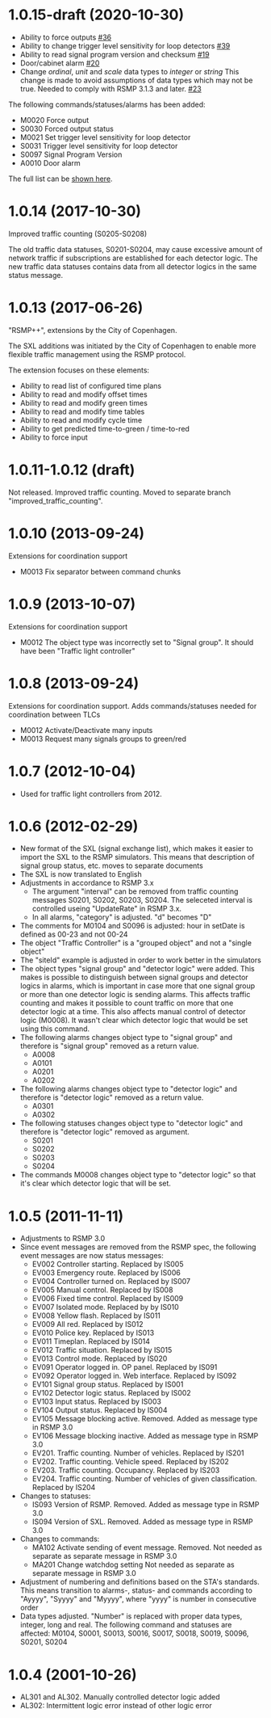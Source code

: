 # 1.0.15-draft (2020-10-30)

- Ability to force outputs [#36](https://github.com/rsmp-nordic/rsmp_sxl_traffic_lights/issues/36)
- Ability to change trigger level sensitivity for loop detectors [#39](https://github.com/rsmp-nordic/rsmp_sxl_traffic_lights/issues/39)
- Ability to read signal program version and checksum [#19](https://github.com/rsmp-nordic/rsmp_sxl_traffic_lights/issues/19)
- Door/cabinet alarm [#20](https://github.com/rsmp-nordic/rsmp_sxl_traffic_lights/issues/20)
- Change *ordinal*, *unit* and *scale* data types to *integer* or *string*
  This change is made to avoid assumptions of data types which may not be
  true. Needed to comply with RSMP 3.1.3 and later. [#23](https://github.com/rsmp-nordic/rsmp_sxl_traffic_lights/issues/23)

The following commands/statuses/alarms has been added:
- M0020 Force output
- S0030 Forced output status
- M0021 Set trigger level sensitivity for loop detector
- S0031 Trigger level sensitivity for loop detector
- S0097 Signal Program Version
- A0010 Door alarm

The full list can be [shown here](https://github.com/rsmp-nordic/rsmp_sxl_traffic_lights/issues?q=is%3Aissue+milestone%3A1.0.15).

# 1.0.14 (2017-10-30)

Improved traffic counting (S0205-S0208)

The old traffic data statuses, S0201-S0204, may cause excessive amount of
network traffic if subscriptions are established for each detector logic. The
new traffic data statuses contains data from all detector logics in the same
status message.

# 1.0.13 (2017-06-26)

"RSMP++", extensions by the City of Copenhagen.

The SXL additions was initiated by the City of Copenhagen to enable more
flexible traffic management using the RSMP protocol.

The extension focuses on these elements:

- Ability to read list of configured time plans
- Ability to read and modify offset times
- Ability to read and modify green times
- Ability to read and modify time tables
- Ability to read and modify cycle time
- Ability to get predicted time-to-green / time-to-red
- Ability to force input

# 1.0.11-1.0.12 (draft)

Not released. Improved traffic counting. Moved to separate branch
"improved_traffic_counting".

# 1.0.10 (2013-09-24)

Extensions for coordination support

- M0013 Fix separator between command chunks


# 1.0.9 (2013-10-07)

Extensions for coordination support

- M0012 The object type  was incorrectly set to "Signal group". It should have
  been "Traffic light controller"

# 1.0.8 (2013-09-24)

Extensions for coordination support. Adds commands/statuses needed for
coordination between TLCs

- M0012 Activate/Deactivate many inputs
- M0013 Request many signals groups to green/red

# 1.0.7 (2012-10-04)

- Used for traffic light controllers from 2012.

# 1.0.6 (2012-02-29)

- New format of the SXL (signal exchange list), which makes it easier to
  import the SXL to the RSMP simulators. This means that description of
  signal group status, etc. moves to separate documents
- The SXL is now translated to English
- Adjustments in accordance to RSMP 3.x
  - The argument "interval" can be removed from traffic counting messages
    S0201, S0202, S0203, S0204. The seleceted interval is controlled useing
    "UpdateRate" in RSMP 3.x.
  - In all alarms, "category" is adjusted. "d" becomes "D"
- The comments for M0104 and S0096 is adjusted: hour in setDate is defined
  as 00-23 and not 00-24
- The object "Traffic Controller" is a "grouped object" and not a
  "single object"
- The "siteId" example is adjusted in order to work better in the simulators
- The object types "signal group" and "detector logic" were added. This
  makes is possible to distinguish between signal groups and detector logics
  in alarms, which is important in case more that one signal group or more
  than one detector logic is sending alarms. This affects traffic counting
  and makes it possible to count traffic on more that one detector logic
  at a time. This also affects manual control of detector logic (M0008).
  It wasn't clear which detector logic that would be set using this command.
- The following alarms changes object type to "signal group" and
  therefore is "signal group" removed as a return value.
  - A0008
  - A0101
  - A0201
  - A0202
- The following alarms changes object type to "detector logic"
  and therefore is "detector logic" removed as a return value.
  - A0301
  - A0302
- The following statuses changes object type to "detector logic"
   and therefore is "detector logic" removed as argument.
  - S0201
  - S0202
  - S0203
  - S0204
- The commands M0008 changes object type to "detector logic"
  so that it's clear which detector logic that will be set.
  
# 1.0.5 (2011-11-11)

- Adjustments to RSMP 3.0
- Since event messages are removed from the RSMP spec, the following
  event messages are now status messages:
  - EV002 Controller starting. Replaced by IS005
  - EV003 Emergency route. Replaced by IS006
  - EV004 Controller turned on. Replaced by IS007
  - EV005 Manual control. Replaced by IS008
  - EV006 Fixed time control. Replaced by IS009
  - EV007 Isolated mode. Replaced by by IS010
  - EV008 Yellow flash. Replaced by IS011
  - EV009 All red. Replaced by IS012
  - EV010 Police key. Replaced by IS013
  - EV011 Timeplan. Replaced by IS014
  - EV012 Traffic situation. Replaced by IS015
  - EV013 Control mode. Replaced by IS020
  - EV091 Operator logged in. OP panel. Replaced by IS091
  - EV092 Operator logged in. Web interface. Replaced by IS092
  - EV101 Signal group status. Replaced by IS001
  - EV102 Detector logic status. Replaced by IS002
  - EV103 Input status. Replaced by IS003
  - EV104 Output status. Replaced by IS004
  - EV105 Message blocking active. Removed. Added as message type in RSMP 3.0
  - EV106 Message blocking inactive. Added as message type in RSMP 3.0
  - EV201. Traffic counting. Number of vehicles. Replaced by IS201
  - EV202. Traffic counting. Vehicle speed. Replaced by IS202
  - EV203. Traffic counting. Occupancy. Replaced by IS203
  - EV204. Traffic counting. Number of vehicles of given classification.
    Replaced by IS204
- Changes to statuses:
  - IS093 Version of RSMP. Removed. Added as message type in RSMP 3.0
  - IS094 Version of SXL. Removed. Added as message type in RSMP 3.0
- Changes to commands:
  - MA102 Activate sending of event message. Removed.
    Not needed as separate as separate message in RSMP 3.0
  - MA201 Change watchdog setting
    Not needed as separate as separate message in RSMP 3.0
- Adjustment of numbering and definitions based on the STA's standards.
  This means transition to alarms-, status- and commands according to
  "Ayyyy", "Syyyy" and "Myyyy", where "yyyy" is number in consecutive order
- Data types adjusted. "Number" is replaced with proper data types,
  integer, long and real.
  The following command and statuses are affected:
  M0104, S0001, S0013, S0016, S0017, S0018, S0019, S0096, S0201, S0204

# 1.0.4 (2001-10-26)

- AL301 and AL302. Manually controlled detector logic added
- AL302: Intermittent logic error instead of other logic error
